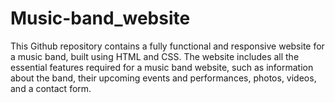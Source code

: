 # Music-band_website
This Github repository contains a fully functional and responsive website for a music band, built using HTML and CSS. The website includes all the essential features required for a music band website, such as information about the band, their upcoming events and performances, photos, videos, and a contact form.
